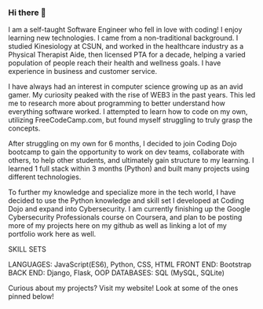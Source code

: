 ### Hi there 👋

I am a self-taught Software Engineer who fell in love with coding! I enjoy learning new technologies. I came from a non-traditional background. I studied Kinesiology at CSUN, and worked in the healthcare industry as a Physical Therapist Aide, then licensed PTA for a decade, helping a varied population of people reach their health and wellness goals. I have experience in business and customer service. 

I have always had an interest in computer science growing up as an avid gamer. My curiosity peaked with the rise of WEB3 in the past years. This led me to research more about programming to better understand how everything software worked. I attempted to learn how to code on my own, utilizing FreeCodeCamp.com, but found myself struggling to truly grasp the concepts.

After struggling on my own for 6 months, I decided to join Coding Dojo bootcamp to gain the opportunity to work on dev teams, collaborate with others, to help other students, and ultimately gain structure to my learning. I learned 1 full stack within 3 months (Python) and built many projects using different technologies.

To further my knowledge and specialize more in the tech world, I have decided to use the Python knowledge and skill set I developed at Coding Dojo and expand into Cybersecurity.
I am currently finishing up the Google Cybersecurity Professionals course on Coursera, and plan to be posting more of my projects here on my github as well as linking a lot of my portfolio work here as well.

SKILL SETS

LANGUAGES: JavaScript(ES6), Python, CSS, HTML
FRONT END: Bootstrap
BACK END: Django, Flask, OOP
DATABASES: SQL (MySQL, SQLite)

Curious about my projects? Visit my website!
Look at some of the ones pinned below!
